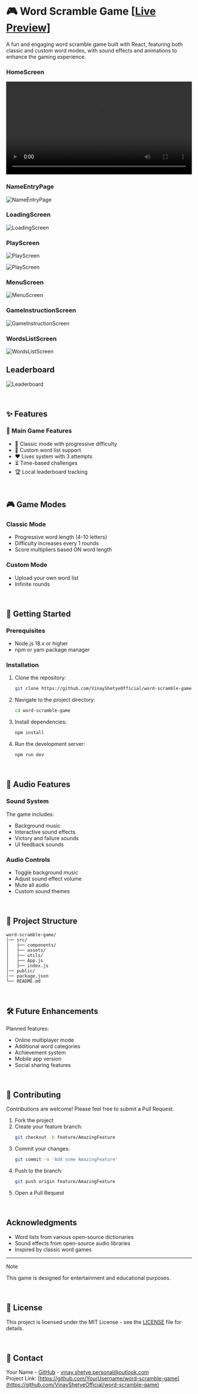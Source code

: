 # 🎮 Word Scramble Game [[Live Preview](https://word-scramble-live.netlify.app/)]

A fun and engaging word scramble game built with React, featuring both classic and custom word modes, with sound effects and animations to enhance the gaming experience.

### HomeScreen

<video width="100%" controls>
  <source src="./screenshots/homescreen.mp4" type="video/mp4">
  Your browser does not support the video tag.
</video>

### NameEntryPage

![NameEntryPage](./screenshots/img2.png)

### LoadingScreen

![LoadingScreen](./screenshots/img3.png)

### PlayScreen

![PlayScreen](./screenshots/img4.png)

![PlayScreen](./screenshots/img5.png)

### MenuScreen

![MenuScreen](./screenshots/img7.png)

### GameInstructionScreen

![GameInstructionScreen](./screenshots/img8.png)

### WordsListScreen

![WordsListScreen](./screenshots/img9.png)

## Leaderboard

![Leaderboard](./screenshots/img6.png)

<br>

## ✨ Features

### 🎯 Main Game Features

- 🎲 Classic mode with progressive difficulty
- 📝 Custom word list support
- ❤️ Lives system with 3 attempts
- ⏳ Time-based challenges
- 🏆 Local leaderboard tracking

<br>

## 🎮 Game Modes

### Classic Mode

- Progressive word length (4-10 letters)
- Difficulty increases every 1 rounds
- Score multipliers based ON word length

### Custom Mode

- Upload your own word list
- Infinite rounds

<br>

## 🚀 Getting Started

### Prerequisites

- Node.js 18.x or higher
- npm or yarn package manager

### Installation

1. Clone the repository:
   ```sh
   git clone https://github.com/VinayShetyeOfficial/word-scramble-game.git
   ```
2. Navigate to the project directory:
   ```sh
   cd word-scramble-game
   ```
3. Install dependencies:
   ```sh
   npm install
   ```
4. Run the development server:
   ```sh
   npm run dev
   ```

<br>

## 🎵 Audio Features

### Sound System

The game includes:

- Background music
- Interactive sound effects
- Victory and failure sounds
- UI feedback sounds

### Audio Controls

- Toggle background music
- Adjust sound effect volume
- Mute all audio
- Custom sound themes

<br>

## 📁 Project Structure

```
word-scramble-game/
│── src/
│   ├── components/
│   ├── assets/
│   ├── utils/
│   ├── App.js
│   ├── index.js
│── public/
│── package.json
└── README.md
```

<br>

## 🛠️ Future Enhancements

Planned features:

- Online multiplayer mode
- Additional word categories
- Achievement system
- Mobile app version
- Social sharing features

<br>

## 🤝 Contributing

Contributions are welcome! Please feel free to submit a Pull Request.

1. Fork the project
2. Create your feature branch:
   ```sh
   git checkout -b feature/AmazingFeature
   ```
3. Commit your changes:
   ```sh
   git commit -m 'Add some AmazingFeature'
   ```
4. Push to the branch:
   ```sh
   git push origin feature/AmazingFeature
   ```
5. Open a Pull Request

<br>

## Acknowledgments

- Word lists from various open-source dictionaries
- Sound effects from open-source audio libraries
- Inspired by classic word games

---

> [!NOTE]  
> This game is designed for entertainment and educational purposes.

<br>

## 📝 License

This project is licensed under the MIT License - see the [LICENSE](LICENSE) file for details.

<br>

## 📧 Contact

Your Name - [GitHub](https://github.com/VinayShetyeOfficial) - vinay.shetye.personal@outlook.com <br>
Project Link: [https://github.com/YourUsername/word-scramble-game](https://github.com/VinayShetyeOfficial/word-scramble-game)
